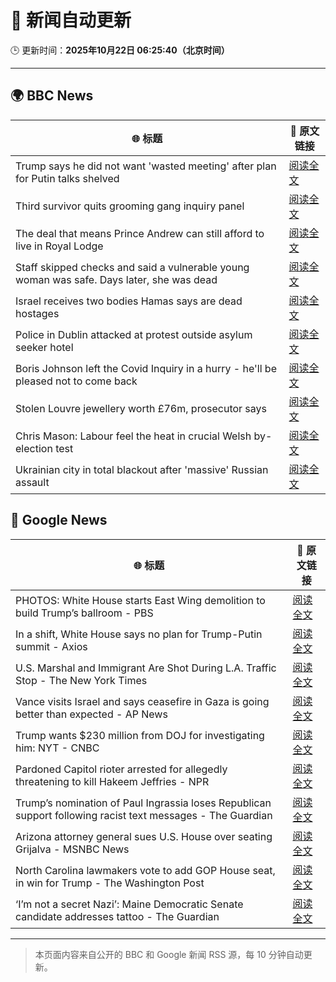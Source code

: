 # 🧠 新闻自动更新

🕒 更新时间：**2025年10月22日 06:25:40（北京时间）**

---

## 🌍 BBC News

| 🌐 标题 | 🔗 原文链接 |
|--------|-------------|
| Trump says he did not want 'wasted meeting' after plan for Putin talks shelved | [阅读全文](https://www.bbc.com/news/articles/c4gjp73gp41o?at_medium=RSS&at_campaign=rss) |
| Third survivor quits grooming gang inquiry panel | [阅读全文](https://www.bbc.com/news/articles/cwykd173l3vo?at_medium=RSS&at_campaign=rss) |
| The deal that means Prince Andrew can still afford to live in Royal Lodge | [阅读全文](https://www.bbc.com/news/articles/cgmx1gxv1e7o?at_medium=RSS&at_campaign=rss) |
| Staff skipped checks and said a vulnerable young woman was safe. Days later, she was dead | [阅读全文](https://www.bbc.com/news/articles/cz91e1e23wzo?at_medium=RSS&at_campaign=rss) |
| Israel receives two bodies Hamas says are dead hostages | [阅读全文](https://www.bbc.com/news/articles/cd675jygwp1o?at_medium=RSS&at_campaign=rss) |
| Police in Dublin attacked at protest outside asylum seeker hotel | [阅读全文](https://www.bbc.com/news/articles/c629zg8v8jpo?at_medium=RSS&at_campaign=rss) |
| Boris Johnson left the Covid Inquiry in a hurry - he'll be pleased not to come back | [阅读全文](https://www.bbc.com/news/articles/cj6nennz0nyo?at_medium=RSS&at_campaign=rss) |
| Stolen Louvre jewellery worth £76m, prosecutor says | [阅读全文](https://www.bbc.com/news/articles/cj9722wlmj7o?at_medium=RSS&at_campaign=rss) |
| Chris Mason: Labour feel the heat in crucial Welsh by-election test | [阅读全文](https://www.bbc.com/news/articles/cy4pv88717po?at_medium=RSS&at_campaign=rss) |
| Ukrainian city in total blackout after 'massive' Russian assault | [阅读全文](https://www.bbc.com/news/articles/cn8vrxjdd5go?at_medium=RSS&at_campaign=rss) |

## 📰 Google News

| 🌐 标题 | 🔗 原文链接 |
|--------|-------------|
| PHOTOS: White House starts East Wing demolition to build Trump’s ballroom - PBS | [阅读全文](https://news.google.com/rss/articles/CBMirgFBVV95cUxOTEZPZjZEVWZ1ejYwdXNybUhwQ3BkalNmc1NmdExZY05ZSk44REw5X05feFoyUEFlVHhWZ05KY3d3SGNWamRXQ3N4M3pOS2swbGtvWU1ZcVU4azVOT1VoakZVNklwR0pIQUlTeUdidHNTU2hsb0tTa0xpa0NPZGx3aWt6ZFZIMnh6Sjh6UGVxN0Y0ZUE0LS1SZjZMbkVBNk9sbUNoUHZqdmNrbzVwVVE?oc=5) |
| In a shift, White House says no plan for Trump-Putin summit - Axios | [阅读全文](https://news.google.com/rss/articles/CBMihAFBVV95cUxOUEdmTjlNMWpWanFoeVlfY2lQWnl1VksydEg1WnRfWnM0NDdCWmM1U1V4UlZyX3BZdHVlT0tYVlZoX3VTVWZfaGo0aGZ2RUl3TE53LTZJN0x5SGJEOTZpMEE2VFk0dHlxQk5Yb2NCRjZlTHN5NS1vOHA3dy1DLWZ6Sy1rXzU?oc=5) |
| U.S. Marshal and Immigrant Are Shot During L.A. Traffic Stop - The New York Times | [阅读全文](https://news.google.com/rss/articles/CBMijAFBVV95cUxQVk9PeW5ZLUtLU2lfbjFQQVFRVXJWeThsaGJENlN1eWczSmV6ZWxLU3dmYmtrdGFlbjkyUFREaUltSzF4Rm8tLTdhNkpwRnF2blFic3FrRjRGUi1naGRSQVVZcEFPSzl5dGw0M21mOE5oNzBpUGhZTEJ5emtKTDJ2QTk0cTUtU0o0aHRSdg?oc=5) |
| Vance visits Israel and says ceasefire in Gaza is going better than expected - AP News | [阅读全文](https://news.google.com/rss/articles/CBMiqAFBVV95cUxOODVsbjM5enViaDZvMU1QUzdRMnd3RXl1Ti1qa0l0Wk5JMVhqM1N2Y1NQQXFDM3BHaXAzUjVCVEFycWJDMURDZk1UaU1RRUp1R1NFbXd3cG9TUnEtLWRaSm1SbWNOQUZPU0hjSTNoTENiQ1FjbDlnRmNVenA1WnJTSFQwdk1NNjdaNGF0WVA0UExPdmFDM3Vaa21UYkxzOVVwaEpYaEY0c3c?oc=5) |
| Trump wants $230 million from DOJ for investigating him: NYT - CNBC | [阅读全文](https://news.google.com/rss/articles/CBMikAFBVV95cUxQRExpLS1ZaW00cGE1WDRPNFJEUk55cDFMQnZCWXRPamlMX016SnZ6XzlnbHdnZm02YUY0bXRTb01MUzhlek9YYlJnOUw1aEQzSDdHOGtNUVQzS2RGNzZmSjZaaEROcTR1N0RMeTVfdkxuZkxZYk4xbXNvRjJSY190VjBpTVFZbVhCZDdHaWZjVGfSAZYBQVVfeXFMTjRTZGhLVmZsSzJ5XzU5QWpIYU1wUGw0SjVwNVpuTHE2aUdSclJPSFZnc0tNT0hiR0V4NTJQclp6cHZyVmlMTmRjaGcwR3ByeVA5WWhDeEo5T2FJaElmVXd4WFRFN245SUxWWGdyUnI4Q1VaS214TVhwVXU1UUc3NUZfVjFsWURXcDVUd0dEYmJ3anVkNUJB?oc=5) |
| Pardoned Capitol rioter arrested for allegedly threatening to kill Hakeem Jeffries - NPR | [阅读全文](https://news.google.com/rss/articles/CBMikgFBVV95cUxQSGZodU9BMHV4c0R1dlVONkRvdU0xaFJuR2tYbnplUEtrcjhBTE0wVjAxWENOOXNuTEtEc0NoTXgydVh2eFVHMU9BNXJGWjJkNEdOeVRsRktZS3dEbUJScHBTTVhTY1VhdmM3VVQ5VUdVY3N0Tk9QUElMazdJQlNYQktGaXBWYTg1Sm9UVjFBRWxXZw?oc=5) |
| Trump’s nomination of Paul Ingrassia loses Republican support following racist text messages - The Guardian | [阅读全文](https://news.google.com/rss/articles/CBMilwFBVV95cUxNTHB3WFJXVFl6eUhIMExndlY0d1VPVF9CdXdLVXRaNmVhbE5XQ05jMm5CTkpWZEtsdmdmN2FaZ1M3NlF2UUN3bVdrSnJFSURKeFd3cHU3Ul9hVGVSWm9VdnhPbW5XV1VMMFRyMUp5MGlYc1U3cDh4ZW1BdGc4NWNzUWJHUVY4X3ZJb1l4SHVYU09FOWRPdnVV?oc=5) |
| Arizona attorney general sues U.S. House over seating Grijalva - MSNBC News | [阅读全文](https://news.google.com/rss/articles/CBMiqwFBVV95cUxOR0EyTEZwejVJT29NcnJ6ZzFtbHlpWEJLeHV1YmZiNmZjRlRJcXVPTktjWS1ublRvTlpKWDNqLTZwY1V5OUhIZTB1S2NiVzZhZGJ3eXlBUmpPU092Q0ZIMWtyb2EwRy01cWl1eGtEUUVzUU01WkhQbFkyekJFWUFNUF9Wcl9NVGp5eDNCT0V2VFo3R0NDdDB0TGdseVJLSGhHdmFCNmFlU3FWbWPSAXNBVV95cUxNS1hrUVlpRFNDdnNmZ0o1cHl4djlGVHBDd0hJOTJpVGN3RUZjMHd6bnQ5bVZlMllDa085MVF1OXV0Z0w1LXpZcmluaHVDTWRnMFlJdXlLY3YzQlB4R3BtTGxrRlJBMzd1cmMtWHRFcXBNUWVJ?oc=5) |
| North Carolina lawmakers vote to add GOP House seat, in win for Trump - The Washington Post | [阅读全文](https://news.google.com/rss/articles/CBMilgFBVV95cUxQMFhEZl8yWGxVVmtTNW9LUi1nN2lNRVE1a2c0Q0xsRXpTZTVLTWwxdXk5T0hqMTNFdVBCWDM2UTFYcXlZdTdySXFLdkdhck9YUjlyYkx3eWhmaGhBSk45by1jTlNQbDNLMmYyOE5faTZ6eWRra1dCcnFBdmdmc3h0YVhkTGM4M0k0SmVwUXd4MHAzbEppenc?oc=5) |
| ‘I’m not a secret Nazi’: Maine Democratic Senate candidate addresses tattoo - The Guardian | [阅读全文](https://news.google.com/rss/articles/CBMilgFBVV95cUxOUWxYY3VQV2w3OUI3a2R3Mmk3M05YekhJdkM2NzQ1T0RSblZXdlJnWTc3SnRGR3pkMzlmNGxKRkw4SG5PS0ktZS1TTW5vX19fRmFRMnZHclhETmNpaW84VEVqOUZYaXJIS0Q3Y2lxQk9mZXNRRExLclpTS05SOHlVWlFzME5ieHp5LUJOMGE2NlJXbDRRSHc?oc=5) |

---
> 本页面内容来自公开的 BBC 和 Google 新闻 RSS 源，每 10 分钟自动更新。